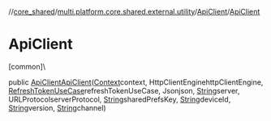 //[core_shared](../../../index.md)/[multi.platform.core.shared.external.utility](../index.md)/[ApiClient](index.md)/[ApiClient](-api-client.md)

# ApiClient

[common]\

public [ApiClient](index.md)[ApiClient](-api-client.md)([Context](../../multi.platform.core.shared/-context/index.md)context, HttpClientEnginehttpClientEngine, [RefreshTokenUseCase](../../multi.platform.core.shared.domain.common.usecase/-refresh-token-use-case/index.md)refreshTokenUseCase, Jsonjson, [String](https://docs.oracle.com/javase/8/docs/api/java/lang/String.html)server, URLProtocolserverProtocol, [String](https://docs.oracle.com/javase/8/docs/api/java/lang/String.html)sharedPrefsKey, [String](https://docs.oracle.com/javase/8/docs/api/java/lang/String.html)deviceId, [String](https://docs.oracle.com/javase/8/docs/api/java/lang/String.html)version, [String](https://docs.oracle.com/javase/8/docs/api/java/lang/String.html)channel)
